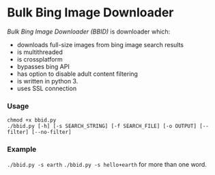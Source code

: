 Bulk Bing Image Downloader
==========================
*Bulk Bing Image Downloader (BBID)* is downloader which:
- downloads full-size images from bing image search results
- is multithreaded
- is crossplatform
- bypasses bing API
- has option to disable adult content filtering
- is written in python 3.
- uses SSL connection

### Usage
```
chmod +x bbid.py
./bbid.py [-h] [-s SEARCH_STRING] [-f SEARCH_FILE] [-o OUTPUT] [--filter] [--no-filter]
```
### Example
`./bbid.py -s earth`
`./bbid.py -s hello+earth` for more than one word.

